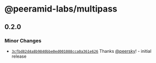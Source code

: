 # @peeramid-labs/multipass

## 0.2.0

### Minor Changes

- [`3cfbd82d4a8b9840bbe0ed001088cca0a361e626`](https://github.com/peeramid-labs/multipass/commit/3cfbd82d4a8b9840bbe0ed001088cca0a361e626) Thanks [@peersky](https://github.com/peersky)! - initial release
